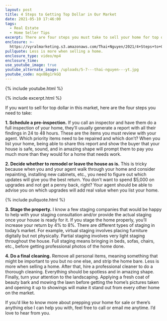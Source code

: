 ```yaml
---
layout: post
title: 4 Steps to Getting Top Dollar in Our Market
date: 2021-05-10 17:46:00
tags:
  - Real Estate
  - Home Seller Tips
excerpt: There are four steps you must take to sell your home for top dollar.
enclosure: >-
  https://vyralmarketing.s3.amazonaws.com/Thai+Nguyen/2021/4+Steps+to+Getting+Top+Dollar+in+Our+Market+(1).mp4
pullquote: Less is more when selling a home.
enclosure_type: video/mp4
enclosure_time:
use_youtube_image: true
youtube_alternate_image: /uploads/5-7---thai-nguyen---yt.jpg
youtube_code: mqx8Bg1rkGQ
---
```

{% include youtube.html %}

{% include excerpt.html %}

If you want to sell for top dollar in this market, here are the four steps you need to take:

**1\. Schedule a pre-inspection.** If you call an inspector and have them do a full inspection of your home, they’ll usually generate a report with all their findings in 24 to 48 hours. These are the items you must review with your agent. Which priority items need to be repaired and which don’t? When you list your home, being able to share this report and show the buyer that your house is safe, sound, and in amazing shape will prompt them to pay you much more than they would for a home that needs work.&nbsp;

**2\. Decide whether to remodel or leave the house as is.** This is tricky because when you and your agent walk through your home and consider repainting, installing new cabinets, etc., you need to figure out which updates will give you the best return. You don’t want to spend $5,000 on upgrades and not get a penny back, right? Your agent should be able to advise you on which upgrades will add real value when you list your home.

{% include pullquote.html %}

**3\. Stage the property.** I know a few staging companies that would be happy to help with your staging consultation and/or provide the actual staging once your house is ready for it. If you stage the home properly, you’ll increase your return by 4% to 8%. There are different types of staging in today’s market. For example, virtual staging involves placing furniture digitally but not physically. Partial staging involves very light staging throughout the house. Full staging means bringing in beds, sofas, chairs, etc., before getting professional photos of the home done.&nbsp;

**4\. Do a final cleaning.** Remove all personal items, meaning something that might be important to you but no one else, and strip the home bare. Less is more when selling a home. After that, hire a professional cleaner to do a thorough cleaning. Everything should be spotless and in amazing shape. Finally, turn your attention to the landscaping. Applying a fresh coat of beauty bark and mowing the lawn before getting the home’s pictures taken and opening it up to showings will make it stand out from every other home on the market.&nbsp;

If you’d like to know more about prepping your home for sale or there’s anything else I can help you with, feel free to call or email me anytime. I’d love to hear from you.
